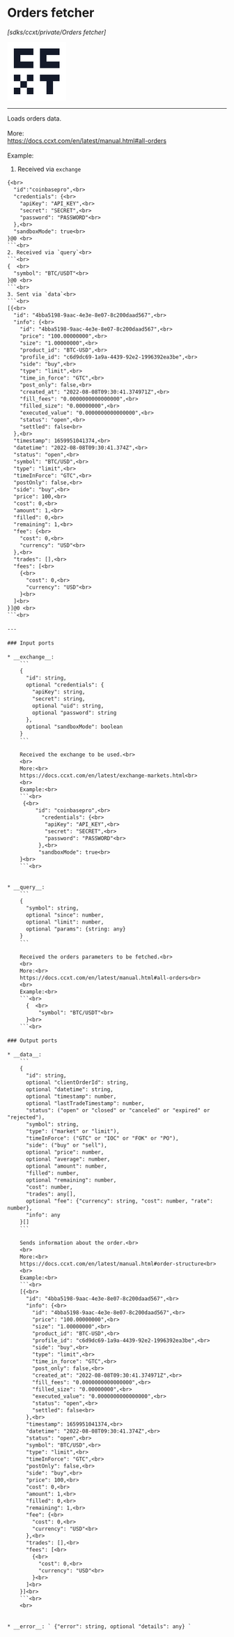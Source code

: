 # Orders fetcher

_[sdks/ccxt/private/Orders fetcher]_

![icon](</assets/icons/7d4b9ff9-dbdc-44e1-a901-cd9d869db931.png>)

---

Loads orders data.<br>
<br>
More:<br>
https://docs.ccxt.com/en/latest/manual.html#all-orders<br>
<br>
Example:<br>
1. Received via `exchange`<br>
```<br>
{<br>
  "id":"coinbasepro",<br>
  "credentials": {<br>
    "apiKey": "API_KEY",<br>
    "secret": "SECRET",<br>
    "password": "PASSWORD"<br>
  },<br>
  "sandboxMode": true<br>
}@0 <br>
```<br>
2. Received via `query`<br>
```<br>
{  <br>
  "symbol": "BTC/USDT"<br>
}@0 <br>
```<br>
3. Sent via `data`<br>
```<br>
[{<br>
  "id": "4bba5198-9aac-4e3e-8e07-8c200daad567",<br>
  "info": {<br>
    "id": "4bba5198-9aac-4e3e-8e07-8c200daad567",<br>
    "price": "100.00000000",<br>
    "size": "1.00000000",<br>
    "product_id": "BTC-USD",<br>
    "profile_id": "c6d9dc69-1a9a-4439-92e2-1996392ea3be",<br>
    "side": "buy",<br>
    "type": "limit",<br>
    "time_in_force": "GTC",<br>
    "post_only": false,<br>
    "created_at": "2022-08-08T09:30:41.374971Z",<br>
    "fill_fees": "0.0000000000000000",<br>
    "filled_size": "0.00000000",<br>
    "executed_value": "0.0000000000000000",<br>
    "status": "open",<br>
    "settled": false<br>
  },<br>
  "timestamp": 1659951041374,<br>
  "datetime": "2022-08-08T09:30:41.374Z",<br>
  "status": "open",<br>
  "symbol": "BTC/USD",<br>
  "type": "limit",<br>
  "timeInForce": "GTC",<br>
  "postOnly": false,<br>
  "side": "buy",<br>
  "price": 100,<br>
  "cost": 0,<br>
  "amount": 1,<br>
  "filled": 0,<br>
  "remaining": 1,<br>
  "fee": {<br>
    "cost": 0,<br>
    "currency": "USD"<br>
  },<br>
  "trades": [],<br>
  "fees": [<br>
    {<br>
      "cost": 0,<br>
      "currency": "USD"<br>
    }<br>
  ]<br>
}]@0 <br>
```<br>

---

### Input ports

* __exchange__: 
    ```
    {
      "id": string,
      optional "credentials": {
        "apiKey": string,
        "secret": string,
        optional "uid": string,
        optional "password": string
      },
      optional "sandboxMode": boolean
    }
    ```

    Received the exchange to be used.<br>
    <br>
    More:<br>
    https://docs.ccxt.com/en/latest/exchange-markets.html<br>
    <br>
    Example:<br>
    ```<br>
     {<br>
         "id": "coinbasepro",<br>
           "credentials": {<br>
            "apiKey": "API_KEY",<br>
            "secret": "SECRET",<br>
            "password": "PASSWORD"<br>
          },<br>
          "sandboxMode": true<br>
    }<br>
    ```<br>


* __query__: 
    ```
    {
      "symbol": string,
      optional "since": number,
      optional "limit": number,
      optional "params": {string: any}
    }
    ```

    Received the orders parameters to be fetched.<br>
    <br>
    More:<br>
    https://docs.ccxt.com/en/latest/manual.html#all-orders<br>
    <br>
    Example:<br>
    ```<br>
      {  <br>
          "symbol": "BTC/USDT"<br>
      }<br>
    ```<br>

### Output ports

* __data__: 
    ```
    {
      "id": string,
      optional "clientOrderId": string,
      optional "datetime": string,
      optional "timestamp": number,
      optional "lastTradeTimestamp": number,
      "status": ("open" or "closed" or "canceled" or "expired" or "rejected"),
      "symbol": string,
      "type": ("market" or "limit"),
      "timeInForce": ("GTC" or "IOC" or "FOK" or "PO"),
      "side": ("buy" or "sell"),
      optional "price": number,
      optional "average": number,
      optional "amount": number,
      "filled": number,
      optional "remaining": number,
      "cost": number,
      "trades": any[],
      optional "fee": {"currency": string, "cost": number, "rate": number},
      "info": any
    }[]
    ```

    Sends information about the order.<br>
    <br>
    More:<br>
    https://docs.ccxt.com/en/latest/manual.html#order-structure<br>
    <br>
    Example:<br>
    ```<br>
    [{<br>
      "id": "4bba5198-9aac-4e3e-8e07-8c200daad567",<br>
      "info": {<br>
        "id": "4bba5198-9aac-4e3e-8e07-8c200daad567",<br>
        "price": "100.00000000",<br>
        "size": "1.00000000",<br>
        "product_id": "BTC-USD",<br>
        "profile_id": "c6d9dc69-1a9a-4439-92e2-1996392ea3be",<br>
        "side": "buy",<br>
        "type": "limit",<br>
        "time_in_force": "GTC",<br>
        "post_only": false,<br>
        "created_at": "2022-08-08T09:30:41.374971Z",<br>
        "fill_fees": "0.0000000000000000",<br>
        "filled_size": "0.00000000",<br>
        "executed_value": "0.0000000000000000",<br>
        "status": "open",<br>
        "settled": false<br>
      },<br>
      "timestamp": 1659951041374,<br>
      "datetime": "2022-08-08T09:30:41.374Z",<br>
      "status": "open",<br>
      "symbol": "BTC/USD",<br>
      "type": "limit",<br>
      "timeInForce": "GTC",<br>
      "postOnly": false,<br>
      "side": "buy",<br>
      "price": 100,<br>
      "cost": 0,<br>
      "amount": 1,<br>
      "filled": 0,<br>
      "remaining": 1,<br>
      "fee": {<br>
        "cost": 0,<br>
        "currency": "USD"<br>
      },<br>
      "trades": [],<br>
      "fees": [<br>
        {<br>
          "cost": 0,<br>
          "currency": "USD"<br>
        }<br>
      ]<br>
    }]<br>
    ```<br>
    <br>


* __error__: ` {"error": string, optional "details": any} `

